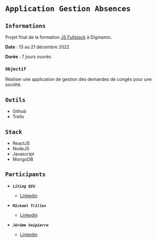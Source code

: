 # `Application Gestion Absences`

## `Informations`

Projet final de la formation [JS Fullstack](https://www.diginamic.fr/catalogue/developpement-web-et-mobile/formation-developpeur-fullstack-js/) à Diginamic.

**Date** : 13 au 21 décembre 2022

**Durée** : 7 jours ouvrés

### `Objectif`

Réaliser une application de gestion des demandes de congés pour une société.

## `Outils`

-   Github
-   Trello

## `Stack`
-   ReactJS
-   NodeJS
-   Javascript
-   MongoDB

## `Participants`

-   **_`Liting QIU`_**

    -   [Linkedin]([https://www.linkedin.com/in/damien-laitani/](https://www.linkedin.com/in/liting-qiu/))

-   **_`Mickael Trilles`_**

    -   [Linkedin]([https://www.linkedin.com/in/otmaneboujlam/](https://www.linkedin.com/in/mikaeltrilles/))

-   **_`Jérôme Voipierre`_**

    -   [Linkedin]([https://www.linkedin.com/feed/](https://www.linkedin.com/in/j%C3%A9r%C3%B4me-voipierre/))

